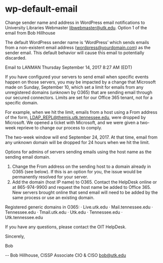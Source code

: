 # wp-default-email
Change sender name and address in WordPress email notifications to University Libraries Webmaster libwebmaster@utk.edu. Option 1 of the email from Bob Hillhouse

The default WordPress sender name is ‘WordPress’ which sends emails from a non-existent email address (wordpress@yourdomain.com) as the sender email. This default behavior will cause this email to potentially discarded.

Email to LANMAN Thursday September 14, 2017 8:27 AM (EDT)

If you have configured your servers to send email when specific events happen on those servers, you may be impacted by a change that Microsoft made on Sunday, September 10, which set a limit for emails from any unregistered domains (unknown by O365) that are sending email through our secured connectors.  Limits are set for our Office 365 tenant, not for a specific domain.
 
For example, when we hit the limit, emails from a host using a From address of the form, LDAP_REPL@themis.utk.tennessee.edu, were dropped by Microsoft. We opened a ticket with Microsoft, and we were given a two-week reprieve to change our process to comply.
 
The two-week window will end September 24, 2017. At that time, email from any unknown domain will be dropped for 24 hours when we hit the limit. 
 
Options for admins of servers sending emails using the host name as the sending email domain. 
1.  Change the From address on the sending host to a domain already in O365 (see below).
If this is an option for you, the issue would be permanently resolved for your server.
2.  Add the domain (host IP name) to O365.
Contact the HelpDesk online or at 865-974-9900 and request the host name be added to Office 365.
New servers brought online that send email will need to be added by the same process or use an existing domain.
 
Registered generic domains in O365:
·        Live.utk.edu
·        Mail.tennessee.edu
·        Tennessee.edu
·        Tmail.utk.edu
·        Utk.edu
·        Tennessee.edu
·        Utk.tennessee.edu
 
If you have any questions, please contact the OIT HelpDesk.
 
Sincerely,
 
Bob
 
 
-- 
Bob Hillhouse, CISSP
Associate CIO & CISO
bob@utk.edu
